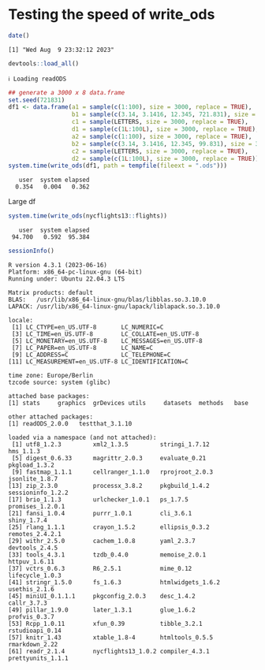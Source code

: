 # Testing the speed of write_ods

``` r
date()
```

    [1] "Wed Aug  9 23:32:12 2023"

``` r
devtools::load_all()
```

    ℹ Loading readODS

``` r
## generate a 3000 x 8 data.frame
set.seed(721831)
df1 <- data.frame(a1 = sample(c(1:100), size = 3000, replace = TRUE),
                  b1 = sample(c(3.14, 3.1416, 12.345, 721.831), size = 3000, replace = TRUE),
                  c1 = sample(LETTERS, size = 3000, replace = TRUE),
                  d1 = sample(c(1L:100L), size = 3000, replace = TRUE),
                  a2 = sample(c(1:100), size = 3000, replace = TRUE),
                  b2 = sample(c(3.14, 3.1416, 12.345, 99.831), size = 3000, replace = TRUE),
                  c2 = sample(LETTERS, size = 3000, replace = TRUE),
                  d2 = sample(c(1L:100L), size = 3000, replace = TRUE))
system.time(write_ods(df1, path = tempfile(fileext = ".ods")))
```

       user  system elapsed 
      0.354   0.004   0.362 

Large df

``` r
system.time(write_ods(nycflights13::flights))
```

       user  system elapsed 
     94.700   0.592  95.384 

``` r
sessionInfo()
```

    R version 4.3.1 (2023-06-16)
    Platform: x86_64-pc-linux-gnu (64-bit)
    Running under: Ubuntu 22.04.3 LTS

    Matrix products: default
    BLAS:   /usr/lib/x86_64-linux-gnu/blas/libblas.so.3.10.0 
    LAPACK: /usr/lib/x86_64-linux-gnu/lapack/liblapack.so.3.10.0

    locale:
     [1] LC_CTYPE=en_US.UTF-8       LC_NUMERIC=C              
     [3] LC_TIME=en_US.UTF-8        LC_COLLATE=en_US.UTF-8    
     [5] LC_MONETARY=en_US.UTF-8    LC_MESSAGES=en_US.UTF-8   
     [7] LC_PAPER=en_US.UTF-8       LC_NAME=C                 
     [9] LC_ADDRESS=C               LC_TELEPHONE=C            
    [11] LC_MEASUREMENT=en_US.UTF-8 LC_IDENTIFICATION=C       

    time zone: Europe/Berlin
    tzcode source: system (glibc)

    attached base packages:
    [1] stats     graphics  grDevices utils     datasets  methods   base     

    other attached packages:
    [1] readODS_2.0.0   testthat_3.1.10

    loaded via a namespace (and not attached):
     [1] utf8_1.2.3         xml2_1.3.5         stringi_1.7.12     hms_1.1.3         
     [5] digest_0.6.33      magrittr_2.0.3     evaluate_0.21      pkgload_1.3.2     
     [9] fastmap_1.1.1      cellranger_1.1.0   rprojroot_2.0.3    jsonlite_1.8.7    
    [13] zip_2.3.0          processx_3.8.2     pkgbuild_1.4.2     sessioninfo_1.2.2 
    [17] brio_1.1.3         urlchecker_1.0.1   ps_1.7.5           promises_1.2.0.1  
    [21] fansi_1.0.4        purrr_1.0.1        cli_3.6.1          shiny_1.7.4       
    [25] rlang_1.1.1        crayon_1.5.2       ellipsis_0.3.2     remotes_2.4.2.1   
    [29] withr_2.5.0        cachem_1.0.8       yaml_2.3.7         devtools_2.4.5    
    [33] tools_4.3.1        tzdb_0.4.0         memoise_2.0.1      httpuv_1.6.11     
    [37] vctrs_0.6.3        R6_2.5.1           mime_0.12          lifecycle_1.0.3   
    [41] stringr_1.5.0      fs_1.6.3           htmlwidgets_1.6.2  usethis_2.1.6     
    [45] miniUI_0.1.1.1     pkgconfig_2.0.3    desc_1.4.2         callr_3.7.3       
    [49] pillar_1.9.0       later_1.3.1        glue_1.6.2         profvis_0.3.7     
    [53] Rcpp_1.0.11        xfun_0.39          tibble_3.2.1       rstudioapi_0.14   
    [57] knitr_1.43         xtable_1.8-4       htmltools_0.5.5    rmarkdown_2.22    
    [61] readr_2.1.4        nycflights13_1.0.2 compiler_4.3.1     prettyunits_1.1.1 
